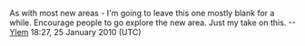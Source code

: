 As with most new areas - I'm going to leave this one mostly blank for a
while. Encourage people to go explore the new area. Just my take on
this. --[Ylem](User:Ylem.md "wikilink") 18:27, 25 January 2010 (UTC)

